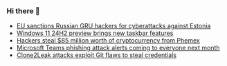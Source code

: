 ### Hi there 👋

<!--START_SECTION:feed-->
* [EU sanctions Russian GRU hackers for cyberattacks against Estonia](https://www.bleepingcomputer.com/news/security/eu-sanctions-russian-gru-hackers-for-cyberattacks-against-estonia/)
* [Windows 11 24H2 preview brings new taskbar features](https://www.bleepingcomputer.com/news/microsoft/windows-11-24h2-preview-brings-new-taskbar-features/)
* [Hackers steal $85 million worth of cryptocurrency from Phemex](https://www.bleepingcomputer.com/news/security/hackers-steal-85-million-worth-of-cryptocurrency-from-phemex/)
* [Microsoft Teams phishing attack alerts coming to everyone next month](https://www.bleepingcomputer.com/news/security/microsoft-teams-phishing-attack-alerts-coming-to-everyone-next-month/)
* [Clone2Leak attacks exploit Git flaws to steal credentials](https://www.bleepingcomputer.com/news/security/clone2leak-attacks-exploit-git-flaws-to-steal-credentials/)
<!--END_SECTION:feed-->

<!--
**frankenk/frankenk** is a ✨ _special_ ✨ repository because its `README.md` (this file) appears on your GitHub profile.

Here are some ideas to get you started:

- 🔭 I’m currently working on ...
- 🌱 I’m currently learning ...
- 👯 I’m looking to collaborate on ...
- 🤔 I’m looking for help with ...
- 💬 Ask me about ...
- 📫 How to reach me: ...
- 😄 Pronouns: ...
- ⚡ Fun fact: ...
-->



